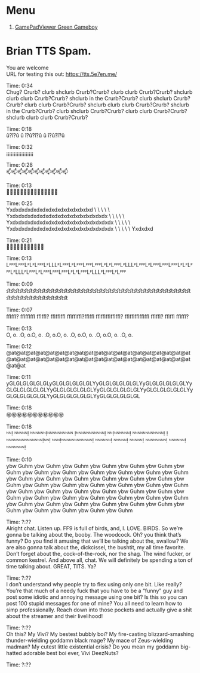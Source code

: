# Menu
1. <a href="GamePadViewer">GamePadViewer Green Gameboy</a>

# Brian TTS Spam. 
You are welcome<br/>
URL for testing this out: https://tts.5e7en.me/

Time: 0:34<br />
Chug? Crurb? clurb shclurb Crurb?Crurb? clurb clurb Crurb?Crurb? shclurb clurb clurb Crurb?Crurb? shclurb in the Crurb?Crurb? clurb shclurb Crurb?Crurb? clurb clurb Crurb?Crurb? shclurb clurb clurb Crurb?Crurb? shclurb in the Crurb?Crurb? clurb shclurb Crurb?Crurb? clurb clurb Crurb?Crurb? shclurb clurb clurb Crurb?Crurb?

Time: 0:18<br />
û?î?û û î?û?î?û û î?û?î?û

Time: 0:32<br />
¡¡¡¡¡¡¡¡¡¡¡¡¡¡¡¡¡¡

Time: 0:28<br />
📫📫📫📫📫📫📫📫📫📫📫

Time: 0:13<br />
🍔🍔🍔🍔🍔🍔🍔🍔🍔🍔🍔🍔🍔🍔🍔

Time: 0:25<br />
Yxdxdxdxdxdxdxdxdxdxdxdxdxdxd \ \ \ \ \ Yxdxdxdxdxdxdxdxdxdxdxdxdxdxdxdxdx \ \ \ \ \ Yxdxdxdxdxdxdxdxdxdxdxdxdxdxdxdxdxdx \ \ \ \ \ Yxdxdxdxdxdxdxdxdxdxdxdxdxdxdxdxdxdx \ \ \ \ \ Yxdxdxd

Time: 0:21<br />
🚮🚮🚮🚮🚮🚮🚮🚮🚮🚮🚮 


Time: 0:13<br />
LᴾᴾᴾLᴾᴾᴾLᴾLᴾLᴾᴾᴾLᴾLLLᴾLᴾᴾᴾLᴾLᴾᴾᴾLᴾᴾᴾLᴾᴾᴾLᴾLᴾLᴾᴾᴾLᴾLLLᴾLᴾᴾᴾLᴾLᴾᴾᴾLᴾᴾᴾLᴾᴾᴾLᴾLᴾLᴾᴾᴾLᴾLLLᴾLᴾᴾᴾLᴾLᴾᴾᴾLᴾᴾᴾLᴾᴾᴾLᴾLᴾLᴾᴾᴾLᴾLLLᴾLᴾᴾᴾLᴾLᴾᴾᴾ

Time: 0:09<br />
ﬆﬆﬆﬆﬆﬆﬆﬆﬆﬆﬆﬆﬆﬆﬆﬆﬆﬆﬆﬆﬆﬆﬆﬆﬆﬆﬆﬆﬆﬆﬆﬆﬆﬆﬆﬆﬆﬆﬆﬆﬆﬆﬆﬆﬆﬆﬆﬆﬆﬆﬆﬆﬆﬆﬆﬆ

Time: 0:07<br />
ﬄﬄ? ﬄﬄﬄ ﬄﬄ? ﬄﬄﬄ ﬄﬄﬄ?ﬄﬄ ﬄﬄﬄﬄﬄ? ﬄﬄﬄﬄﬄ ﬄﬄ? ﬄﬄ ﬄﬄ?

Time: 0:13<br />
O, o. .O, o.O, o. .O, o.O, o. .O, o.O, o. .O, o.O, o. .O, o.

Time: 0:12<br />
@at@at@at@at@at@at@at@at@at@at@at@at@at@at@at@at@at@at@at@at@at@at@at@at@at@at@at@at@at@at@at@at@at@at@at@at@at@at@at@at

Time: 0:11<br />
yGLGLGLGLGLGLyGLGLGLGLGLGLYyGLGLGLGLGLGLYyGLGLGLGLGLGLYyGLGLGLGLGLGLYyGLGLGLGLGLGLYyGLGLGLGLGLGLYyGLGLGLGLGLGLYyGLGLGLGLGLGLYyGLGLGLGLGLGLYyGLGLGLGLGLGL

Time: 0:18<br />
㊙㊙㊙㊙㊙㊙㊙㊙㊙㊙㊙

Time: 0:18<br />
ᴺᴺ! ᴺᴺᴺᴺᴺ! ᴺᴺᴺᴺᴺᴺ!ᴺᴺᴺᴺᴺᴺᴺᴺᴺᴺ !ᴺᴺᴺᴺᴺᴺᴺᴺᴺᴺᴺ! ᴺᴺ!ᴺᴺᴺᴺᴺᴺ! ᴺᴺᴺᴺᴺᴺᴺᴺᴺᴺᴺᴺ! !ᴺᴺᴺᴺᴺᴺᴺᴺᴺᴺᴺᴺᴺᴺ!ᴺᴺ! ᴺᴺᴺ!ᴺᴺᴺᴺᴺᴺᴺᴺᴺᴺᴺᴺ! ᴺᴺᴺᴺᴺᴺ! ᴺᴺᴺᴺᴺ! ᴺᴺᴺᴺᴺ! ᴺᴺᴺᴺᴺᴺᴺᴺ! ᴺᴺᴺᴺᴺᴺ! ᴺᴺᴺᴺᴺᴺᴺ! 

Time: 0:10<br />
ybw Guhm ybw Guhm ybw Guhm ybw Guhm ybw Guhm ybw Guhm ybw Guhm ybw Guhm ybw Guhm ybw Guhm ybw Guhm ybw Guhm ybw Guhm ybw Guhm ybw Guhm ybw Guhm ybw Guhm ybw Guhm ybw Guhm ybw Guhm ybw Guhm ybw Guhm ybw Guhm ybw Guhm ybw Guhm ybw Guhm ybw Guhm ybw Guhm ybw Guhm ybw Guhm ybw Guhm ybw Guhm ybw Guhm ybw Guhm ybw Guhm ybw Guhm ybw Guhm ybw Guhm ybw Guhm ybw Guhm ybw Guhm ybw Guhm ybw Guhm ybw Guhm ybw Guhm ybw Guhm ybw Guhm ybw Guhm ybw Guhm ybw Guhm

Time: ?:??<br />
Alright chat. Listen up. FF9 is full of birds, and, I. LOVE. BIRDS. So we’re gonna be talking about the, booby. The woodcock. Oh? you think that’s funny? Do you find it amusing that we’ll be talking about the, swallow? We are also gonna talk about the, dickcissel, the bushtit, my all time favorite. Don’t forget about the, cock-of-the-rock, nor the shag. The wind fucker, or common kestrel. And above all, chat. We will definitely be spending a ton of time talking about. GREAT, TITS. Ya?

Time: ?:??<br />
 I don’t understand why people try to flex using only one bit. Like really? You’re that much of a needy fuck that you have to be a “funny” guy and post some idiotic and annoying message using one bit? Is this so you can post 100 stupid messages for one of mine? You all need to learn how to simp professionally. Reach down into those pockets and actually give a shit about the streamer and their livelihood!

Time: ?:??<br />
Oh this? My Vivi? My bestest bubbly boi? My fire-casting blizzard-smashing thunder-wielding goddamn black mage? My mace of Zeus-wielding madman? My cutest little existential crisis? Do you mean my goddamn big-hatted adorable best boi ever, Vivi DeezNuts?

Time: ?:??<br />
